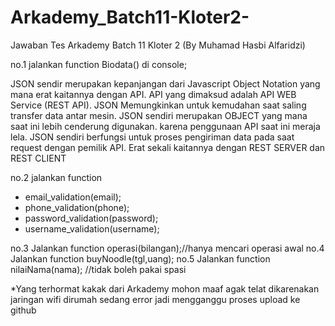 # Arkademy_Batch11-Kloter2-
Jawaban Tes Arkademy Batch 11 Kloter 2 (By Muhamad Hasbi Alfaridzi)




no.1 jalankan function Biodata() di console;

JSON sendir merupakan kepanjangan dari Javascript Object Notation yang mana erat kaitannya dengan API. API yang dimaksud adalah API WEB Service (REST API). JSON Memungkinkan untuk kemudahan saat saling transfer data antar mesin. JSON sendiri merupakan OBJECT yang mana saat ini lebih cenderung digunakan. karena penggunaan API saat ini meraja lela. JSON sendiri berfungsi untuk proses pengiriman data pada saat request dengan pemilik API. Erat sekali kaitannya dengan REST SERVER dan REST CLIENT

no.2 jalankan function
   - email_validation(email);
   - phone_validation(phone);
   - password_validation(password);
   - username_validation(username);
   
no.3 Jalankan function operasi(bilangan);//hanya mencari operasi awal
no.4 Jalankan function buyNoodle(tgl,uang);
no.5 Jalankan function nilaiNama(nama); //tidak boleh pakai spasi

*Yang terhormat kakak dari Arkademy mohon maaf agak telat dikarenakan jaringan wifi dirumah sedang error jadi mengganggu proses upload ke github

